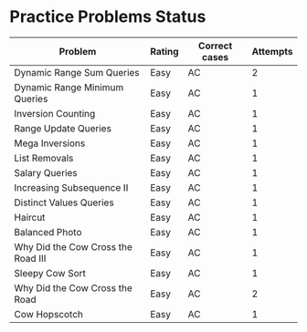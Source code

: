 # Practice Problems Status
Problem|Rating|Correct cases|Attempts
-|-|-|-
Dynamic Range Sum Queries|Easy|AC|2
Dynamic Range Minimum Queries|Easy|AC|1
Inversion Counting|Easy|AC|1
Range Update Queries|Easy|AC|1
Mega Inversions|Easy|AC|1
List Removals|Easy|AC|1
Salary Queries|Easy|AC|1
Increasing Subsequence II|Easy|AC|1
Distinct Values Queries|Easy|AC|1
Haircut|Easy|AC|1
Balanced Photo|Easy|AC|1
Why Did the Cow Cross the Road III|Easy|AC|1
Sleepy Cow Sort|Easy|AC|1
Why Did the Cow Cross the Road|Easy|AC|2
Cow Hopscotch|Easy|AC|1